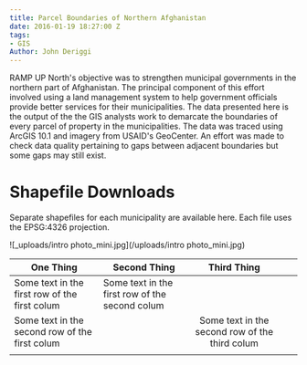 ```yaml
---
title: Parcel Boundaries of Northern Afghanistan
date: 2016-01-19 18:27:00 Z
tags:
- GIS
Author: John Deriggi
---
```


RAMP UP North's objective was to strengthen municipal governments in the northern part of Afghanistan. The principal component of this effort involved using a land management system to help government officials provide better services for their municipalities. The data presented here is the output of the the GIS analysts work to demarcate the boundaries of every parcel of property in the municipalities.  The data was traced using ArcGIS 10.1 and imagery from USAID's GeoCenter. An effort was made to check data quality pertaining to gaps between adjacent boundaries but some gaps may still exist.
# Shapefile Downloads
Separate shapefiles for each municipality are available here. Each file uses the EPSG:4326 projection.

![_uploads/intro photo_mini.jpg](/uploads/intro photo_mini.jpg)


| One Thing                                      | Second Thing                                   |                   Third Thing                  |   |   |
|------------------------------------------------|------------------------------------------------|:----------------------------------------------:|---|---|
| Some text in the first row of the first colum  | Some text in the first row of the second colum |                                                |   |   |
| Some text in the second row of the first colum |                                                | Some text in the second row of the third colum |   |   |
|                                                |                                                |                                                |   |   |